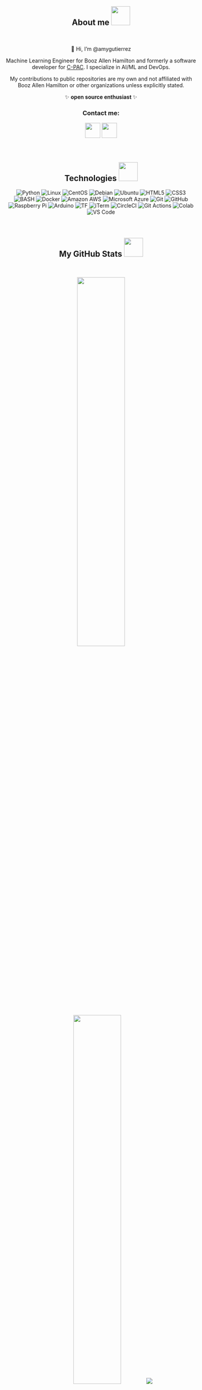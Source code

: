 <div align="center" width="50">

## About me <img src="https://github.com/amygutierrez/amygutierrez/assets/58920810/fc364b02-5ed9-423a-8557-eb05c671185b" height="50">
<br>

<!--- <img src="https://github.com/amygutierrez/amygutierrez/assets/58920810/94248dcd-e4d4-4d23-a223-698d0082da32" alt="Welcome!" height="300"/> --->

👋 Hi, I’m @amygutierrez

Machine Learning Engineer for Booz Allen Hamilton and formerly a software developer for <a href="https://github.com/FCP-INDI">C-PAC</a>. I specialize in AI/ML and DevOps.

My contributions to public repositories are my own and not affiliated with Booz Allen Hamilton or other organizations unless explicitly stated.

✨ <b>open source enthusiast </b> ✨



### Contact me: 

<a href="https://github.com/amygutierrez"><img src="https://www.vectorlogo.zone/logos/github/github-icon.svg" width="40" height="40"/></a>
<a href="https://www.linkedin.com/in/amy-gutierrez-1b2014125/"><img src="https://www.vectorlogo.zone/logos/linkedin/linkedin-tile.svg" width="40" height="40"/></a>

<br>

## Technologies <img src="https://github.com/amygutierrez/amygutierrez/assets/58920810/fc364b02-5ed9-423a-8557-eb05c671185b" height="50">

![Python](https://img.shields.io/badge/-Python-black?style=for-the-badge&logo=Python)
![Linux](https://img.shields.io/badge/Linux-FCC624?style=for-the-badge&logo=linux&logoColor=black)
![CentOS](https://img.shields.io/badge/Cent%20OS-262577?style=for-the-badge&logo=CentOS&logoColor=white)
![Debian](https://img.shields.io/badge/Debian-A81D33?style=for-the-badge&logo=debian&logoColor=white)
![Ubuntu](https://img.shields.io/badge/Ubuntu-E95420?style=for-the-badge&logo=ubuntu&logoColor=white)
![HTML5](https://img.shields.io/badge/-HTML5-E34F26?style=for-the-badge&logo=html5&logoColor=white)
![CSS3](https://img.shields.io/badge/-CSS3-1572B6?style=for-the-badge&logo=css3)
![BASH](https://img.shields.io/badge/Shell_Script-121011?style=for-the-badge&logo=gnu-bash&logoColor=white)
![Docker](https://img.shields.io/badge/-Docker-black?style=for-the-badge&logo=docker)
![Amazon AWS](https://img.shields.io/badge/Amazon%20AWS-232F3E?style=for-the-badge&logo=amazon-aws)
![Microsoft Azure](https://img.shields.io/badge/Microsoft%20Azure-232F7E?style=for-the-badge&logo=microsoft-azure)
![Git](https://img.shields.io/badge/-Git-black?style=for-the-badge&logo=git)
![GitHub](https://img.shields.io/badge/-GitHub-181717?style=for-the-badge&logo=github)
![Raspberry Pi](https://img.shields.io/badge/-Raspberry%20Pi-C51A4A?style=for-the-badge&logo=Raspberry-Pi)
![Arduino](https://img.shields.io/badge/Arduino-00979D?style=for-the-badge&logo=Arduino&logoColor=white)
![TF](https://img.shields.io/badge/TensorFlow-FF6F00?style=for-the-badge&logo=tensorflow&logoColor=white)
![iTerm](https://img.shields.io/badge/iTerm2-000000?style=for-the-badge&logo=iterm2&logoColor=white)
![CircleCI](https://img.shields.io/badge/circleci-343434?style=for-the-badge&logo=circleci&logoColor=white)
![Git Actions](https://img.shields.io/badge/GitHub_Actions-2088FF?style=for-the-badge&logo=github-actions&logoColor=white)
![Colab](https://img.shields.io/badge/Colab-F9AB00?style=for-the-badge&logo=googlecolab&color=525252)
![VS Code](https://img.shields.io/badge/Visual_Studio_Code-0078D4?style=for-the-badge&logo=visual%20studio%20code&logoColor=white)


<br/>

## My GitHub Stats <img src="https://github.com/amygutierrez/amygutierrez/assets/58920810/fc364b02-5ed9-423a-8557-eb05c671185b" height="50">
<br>

<p align="center">
  <img height="50%" width="auto" src ="https://github-readme-stats.vercel.app/api?username=amygutierrez&show_icons=true&count_private=true&theme=bear&hide_border=true&hide=issues,contribs&bg_color=00000000">
  <img height="50%" width="auto" src ="https://github-readme-stats.vercel.app/api/top-langs/?username=amygutierrez&layout=compact&hide_border=true&theme=bear&bg_color=00000000&langs_count=6&hide=jupyter%20notebook,tex,css,php&exclude_repo=Pacman-AI">
  <img src ="https://github-readme-streak-stats.herokuapp.com?user=amygutierrez&theme=bear&hide_border=true&background=FFFFFF00">
  <br>
  <br>
    <b>SUPPORT MY WORK</b>
  <br>
  <br>
  <a href="https://www.buymeacoffee.com/amygutierrez"> <img align="center" src="https://cdn.buymeacoffee.com/buttons/v2/default-orange.png" height="50" width="210" alt="amygutierrez" /></a>
    <br>
    <br>
    <i>All proceeds will feed my coffee addiction</i>
</p>

<br/>

## Badges <img src="https://github.com/amygutierrez/amygutierrez/assets/58920810/fc364b02-5ed9-423a-8557-eb05c671185b" height="50">
<div align="left">
  <a href="https://www.credly.com/badges/acad9d89-ce6f-459f-a781-760ea651b604/public_url">
    <img src="https://github.com/amygutierrez/amygutierrez/assets/58920810/ea04b443-fea9-4158-9762-42afd86efae8" height="180" >
  </a>
  <a href="https://www.credly.com/badges/69dd91be-b6c2-4332-9634-9cf0595d3d6f/public_url">
    <img src="https://github.com/amygutierrez/amygutierrez/assets/58920810/b0447024-745a-442d-b1aa-0dff7b4b4378" height="180" >
  </a>
  <a href="https://www.credly.com/badges/b5161846-0f23-4c4f-94b1-ac82a0426d85/public_url">
    <img src="https://github.com/amygutierrez/amygutierrez/assets/58920810/924faee7-f2e2-42c0-97b3-c1f19c97f740" height="180" >
  </a>
  <a href="https://www.credly.com/badges/c80e0f52-fbaf-403f-9388-314ecbb849ec/public_url">
    <img src="https://github.com/amygutierrez/amygutierrez/assets/58920810/501c5e95-dd5b-4d5d-97cc-af31d4d5a00e" height="180" >
  </a>
  <a href="https://www.credly.com/badges/0842ac17-c5d9-4ac8-8f68-1c2baea4f789/public_url">
    <img src="https://github.com/amygutierrez/amygutierrez/assets/58920810/fb7d7a4a-53ec-417a-87d9-26c1fd53c09c" height="150" >
  </a>
</div>


<!---
amygutierrez/amygutierrez is a ✨ special ✨ repository because its `README.md` (this file) appears on your GitHub profile.
You can click the Preview link to take a look at your changes.
--->
